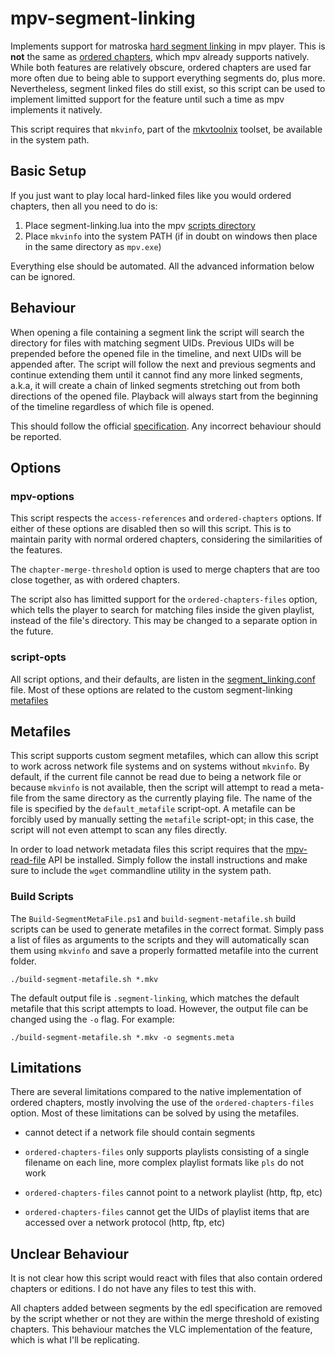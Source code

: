 # mpv-segment-linking

Implements support for matroska [hard segment linking](https://www.ietf.org/archive/id/draft-ietf-cellar-matroska-06.html#name-hard-linking) in mpv player.
This is **not** the same as [ordered chapters](https://www.ietf.org/archive/id/draft-ietf-cellar-matroska-06.html#name-medium-linking), which mpv already supports natively.
While both features are relatively obscure, ordered chapters are used far more often due to being able to support everything segments do, plus more.
Nevertheless, segment linked files do still exist, so this script can be used to implement limitted support for the feature until such a time as mpv implements it natively.

This script requires that `mkvinfo`, part of the [mkvtoolnix](https://mkvtoolnix.download/) toolset, be available in the system path.

## Basic Setup

If you just want to play local hard-linked files like you would ordered chapters, then all you need to do is:

1.  Place segment-linking.lua into the mpv [scripts directory](https://mpv.io/manual/master/#files)
2.  Place `mkvinfo` into the system PATH (if in doubt on windows then place in the same directory as `mpv.exe`)

Everything else should be automated.
All the advanced information below can be ignored.

## Behaviour

When opening a file containing a segment link the script will search the directory for files with matching segment UIDs.
Previous UIDs will be prepended before the opened file in the timeline, and next UIDs will be appended after.
The script will follow the next and previous segments and continue extending them until it cannot find any more linked segments, a.k.a, it will create a chain of linked segments stretching out from both directions of the opened file.
Playback will always start from the beginning of the timeline regardless of which file is opened.

This should follow the official [specification](https://www.ietf.org/archive/id/draft-ietf-cellar-matroska-06.html#name-hard-linking). Any incorrect behaviour should be reported.

## Options

### mpv-options
This script respects the `access-references` and `ordered-chapters` options.
If either of these options are disabled then so will this script.
This is to maintain parity with normal ordered chapters, considering the similarities of the features.

The `chapter-merge-threshold` option is used to merge chapters that are too close together, as with ordered chapters.

The script also has limitted support for the `ordered-chapters-files` option, which tells the player to search for matching files inside the given playlist, instead of the file's directory. This may be changed to a separate option in the future.

### script-opts
All script options, and their defaults, are listen in the [segment_linking.conf](segment_linking.conf) file. Most of these options are related to
the custom segment-linking [metafiles](#metafiles)

## Metafiles
This script supports custom segment metafiles, which can allow this script to work across network file systems and on systems without `mkvinfo`.
By default, if the current file cannot be read due to being a network file or because `mkvinfo` is not available, then the script will attempt to read
a meta-file from the same directory as the currently playing file. The name of the file is specified by the `default_metafile` script-opt.
A metafile can be forcibly used by manually setting the `metafile` script-opt; in this case, the script will not even attempt to scan any files directly.

In order to load network metadata files this script requires that the [mpv-read-file](https://github.com/CogentRedTester/mpv-read-file) API be installed.
Simply follow the install instructions and make sure to include the `wget` commandline utility in the system path.

### Build Scripts
The `Build-SegmentMetaFile.ps1` and `build-segment-metafile.sh` build scripts can be used to generate metafiles in the correct format.
Simply pass a list of files as arguments to the scripts and they will automatically scan them using `mkvinfo` and save a properly formatted
metafile into the current folder.

    ./build-segment-metafile.sh *.mkv

The default output file is `.segment-linking`, which matches the default metafile that this script attempts to load.
However, the output file can be changed using the `-o` flag. For example:

    ./build-segment-metafile.sh *.mkv -o segments.meta

## Limitations

There are several limitations compared to the native implementation of ordered chapters, mostly involving the use of the `ordered-chapters-files` option.
Most of these limitations can be solved by using the metafiles.

* cannot detect if a network file should contain segments

* `ordered-chapters-files` only supports playlists consisting of a single filename on each line, more complex playlist formats like `pls` do not work

* `ordered-chapters-files` cannot point to a network playlist (http, ftp, etc)

* `ordered-chapters-files` cannot get the UIDs of playlist items that are accessed over a network protocol (http, ftp, etc)

## Unclear Behaviour

It is not clear how this script would react with files that also contain ordered chapters or editions. I do not have any files to test this with.

All chapters added between segments by the edl specification are removed by the script whether or not they are within the merge threshold of existing chapters.
This behaviour matches the VLC implementation of the feature, which is what I'll be replicating.
